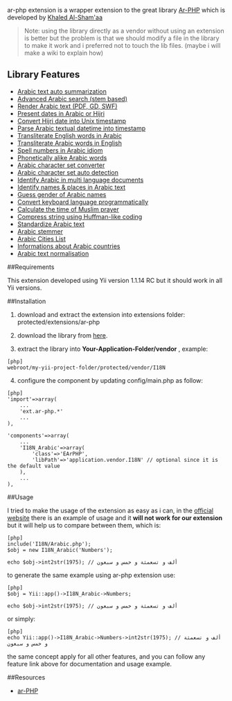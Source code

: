 ﻿ar-php extension is a wrapper extension to the great library [Ar-PHP](http://www.ar-php.org/) which is developed by [Khaled Al-Sham'aa](http://www.ar-php.org/about-php-arabic.html)

> Note: using the library directly as a vendor without using an extension is better but the problem is that we should modify a file in the library to make it work and i preferred not to touch the lib files. (maybe i will make a wiki to explain how)

## Library Features
* [Arabic text auto summarization](http://www.ar-php.org/ar-example-AutoSummarize-php-arabic.html)
* [Advanced Arabic search (stem based)](http://www.ar-php.org/Examples/ArQuery-php-arabic.html)
* [Render Arabic text (PDF, GD, SWF)](http://www.ar-php.org/Glyphs-example-php-arabic.html)
* [Present dates in Arabic or Hijri](http://www.ar-php.org/ar-example-Date-php-arabic.html)
* [Convert Hijri date into Unix timestamp](http://www.ar-php.org/ar-example-Mktime-php-arabic.html)
* [Parse Arabic textual datetime into timestamp](http://www.ar-php.org/ar-example-StrToTime-php-arabic.html)
* [Transliterate English words in Arabic](http://www.ar-php.org/ar-example-Transliteration-php-arabic.html)
* [Transliterate Arabic words in English](http://www.ar-php.org/example-EnTransliteration-php-arabic.html)
* [Spell numbers in Arabic idiom](http://www.ar-php.org/ar-example-Numbers-php-arabic.html)
* [Phonetically alike Arabic words](http://www.ar-php.org/ar-example-Soundex-php-arabic.html)
* [Arabic character set converter](http://www.ar-php.org/ar-example-CharsetC-php-arabic.html)
* [Arabic character set auto detection](http://www.ar-php.org/ar-example-CharsetD-php-arabic.html)
* [Identify Arabic in multi language documents](http://www.ar-php.org/ar-example-Identifier-php-arabic.html)
* [Identify names & places in Arabic text](http://www.ar-php.org/ar-example-WordTag-php-arabic.html)
* [Guess gender of Arabic names](http://www.ar-php.org/ar-example-Gender-php-arabic.html)
* [Convert keyboard language programmatically](http://www.ar-php.org/ar-example-KeySwap-php-arabic.html)
* [Calculate the time of Muslim prayer](http://www.ar-php.org/ar-example-Salat-php-arabic.html)
* [Compress string using Huffman-like coding](http://www.ar-php.org/ar-example-CompressStr-php-arabic.html)
* [Standardize Arabic text](http://www.ar-php.org/ar-example-Standard-php-arabic.html)
* [Arabic stemmer](http://www.ar-php.org/ar-example-Stemmer-php-arabic.html)
* [Arabic Cities List](http://www.ar-php.org/Examples/City-php-arabic.html)
* [Informations about Arabic countries](http://www.ar-php.org/Examples/Info-php-arabic.html)
* [Arabic text normalisation](http://www.ar-php.org/Examples/ArNormalise-php-arabic.html)

##Requirements

This extension developed using Yii version 1.1.14 RC but it should work in all Yii versions.

##Installation

1) download and extract the extension into extensions folder: protected/extensions/ar-php

2) download the library from [here](http://sourceforge.net/projects/ar-php/files/ar-php/).

3) extract the library into **Your-Application-Folder/vendor**   ,   example:
~~~
[php]
webroot/my-yii-project-folder/protected/vendor/I18N
~~~

4) configure the component by updating config/main.php as follow:
~~~
[php]
'import'=>array(
	...
	'ext.ar-php.*'
	...
),

'components'=>array(
	...
	'I18N_Arabic'=>array(
		'class'=>'EArPHP',
		'libPath'=>'application.vendor.I18N' // optional since it is the default value
	),
	...
),
~~~

##Usage

I tried to make the usage of the extension as easy as i can, in the [official website](http://www.ar-php.org/) there is an example of usage and it **will not work for our extension** but it will help us to compare between them, which is:
~~~
[php]
include('I18N/Arabic.php');
$obj = new I18N_Arabic('Numbers');

echo $obj->int2str(1975); // ألف و تسعمئة و خمس و سبعون
~~~

to generate the same example using ar-php extension use:
~~~
[php]
$obj = Yii::app()->I18N_Arabic->Numbers;

echo $obj->int2str(1975); // ألف و تسعمئة و خمس و سبعون 
~~~

or simply:
~~~
[php]
echo Yii::app()->I18N_Arabic->Numbers->int2str(1975); // ألف و تسعمئة و خمس و سبعون 
~~~

the same concept apply for all other features, and you can follow any feature link above for documentation and usage example.

##Resources

 * [ar-PHP](http://www.ar-php.org/)
